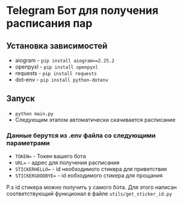 # Telegram Бот для получения расписания пар

## Установка зависимостей
- aiogram -  `pip install aiogram==2.25.2`
- openpyxl - `pip install openpyxl`
- requests - `pip install requests`
- dot-env - `pip install python-dotenv`

## Запуск

- `python main.py`
- Следующим этапом автоматически скачивается расписание

### Данные берутся из .env файла со следующими параметрами
- `TOKEN=` - Токен вашего бота
- `URL=` - адрес для получения расписания
- `STICKERHELLO=` - id необходимого стикера для приветствия
- `STICKERGOODBYE=` - id еобходимого стикера для прощания

P.s id стикера можно получить у самого бота. Для этого написан соответствующий функционал в файле `utils/get_sticker_id.py`
